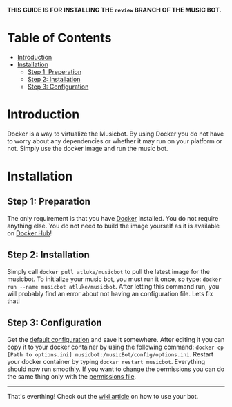 **THIS GUIDE IS FOR INSTALLING THE `review` BRANCH OF THE MUSIC BOT.**

# Table of Contents

- [Introduction](#introduction)
- [Installation](#installation)
  - [Step 1: Preperation](#step-1-preperation)
  - [Step 2: Installation](#step-2-installation)
  - [Step 3: Configuration](#step-3-configuration)

# Introduction

Docker is a way to virtualize the Musicbot. By using Docker you do not have to worry about any dependencies or whether it may run on your platform or not. Simply use the docker image and run the music bot.

# Installation

## Step 1: Preparation

The only requirement is that you have [Docker](https://docs.docker.com/mac/) installed. You do not require anything else. You do not need to build the image yourself as it is available on [Docker Hub](https://hub.docker.com/r/sidesplitter/musicbot/)!

## Step 2: Installation

Simply call `docker pull atluke/musicbot` to pull the latest image for the musicbot. To initialize your music bot, you must run it once, so type: `docker run --name musicbot atluke/musicbot`. After letting this command run, you will probably find an error about not having an configuration file. Lets fix that!

## Step 3: Configuration

Get the [default configuration](https://raw.githubusercontent.com/SexualRhinoceros/MusicBot/review/config/example_options.ini) and save it somewhere. After editing it you can copy it to your docker container by using the following command: `docker cp [Path to options.ini] musicbot:/musicBot/config/options.ini`. Restart your docker container by typing `docker restart musicbot`. Everything should now run smoothly. If you want to change the permissions you can do the same thing only with the [permissions file](https://raw.githubusercontent.com/SexualRhinoceros/MusicBot/review/config/example_permissions.ini).

***

That's everthing! Check out the [wiki article](https://github.com/SexualRhinoceros/MusicBot/wiki/Commands-list "Commands list") on how to use your bot. 